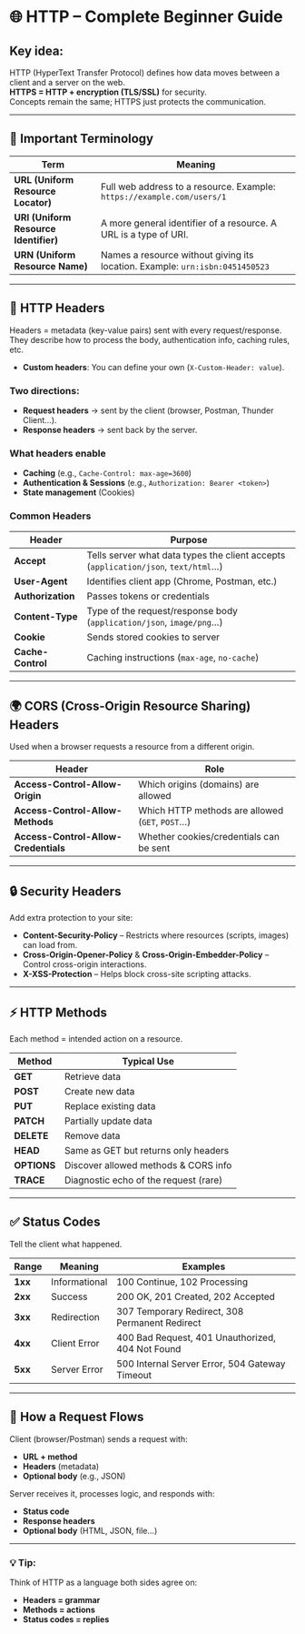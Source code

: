 # 🌐 HTTP – Complete Beginner Guide

## Key idea:

HTTP (HyperText Transfer Protocol) defines how data moves between a client and a server on the web.  
**HTTPS = HTTP + encryption (TLS/SSL)** for security.  
Concepts remain the same; HTTPS just protects the communication.

---

## 🔑 Important Terminology

| Term                                  | Meaning                                                                      |
| ------------------------------------- | ---------------------------------------------------------------------------- |
| **URL (Uniform Resource Locator)**    | Full web address to a resource. Example: `https://example.com/users/1`       |
| **URI (Uniform Resource Identifier)** | A more general identifier of a resource. A URL is a type of URI.             |
| **URN (Uniform Resource Name)**       | Names a resource without giving its location. Example: `urn:isbn:0451450523` |

---

## 🧩 HTTP Headers

Headers = metadata (key-value pairs) sent with every request/response.  
They describe how to process the body, authentication info, caching rules, etc.

- **Custom headers**: You can define your own (`X-Custom-Header: value`).

### Two directions:

- **Request headers** → sent by the client (browser, Postman, Thunder Client…).
- **Response headers** → sent back by the server.

### What headers enable

- **Caching** (e.g., `Cache-Control: max-age=3600`)
- **Authentication & Sessions** (e.g., `Authorization: Bearer <token>`)
- **State management** (Cookies)

### Common Headers

| Header            | Purpose                                                                            |
| ----------------- | ---------------------------------------------------------------------------------- |
| **Accept**        | Tells server what data types the client accepts (`application/json`, `text/html`…) |
| **User-Agent**    | Identifies client app (Chrome, Postman, etc.)                                      |
| **Authorization** | Passes tokens or credentials                                                       |
| **Content-Type**  | Type of the request/response body (`application/json`, `image/png`…)               |
| **Cookie**        | Sends stored cookies to server                                                     |
| **Cache-Control** | Caching instructions (`max-age`, `no-cache`)                                       |

---

## 🌍 CORS (Cross-Origin Resource Sharing) Headers

Used when a browser requests a resource from a different origin.

| Header                               | Role                                            |
| ------------------------------------ | ----------------------------------------------- |
| **Access-Control-Allow-Origin**      | Which origins (domains) are allowed             |
| **Access-Control-Allow-Methods**     | Which HTTP methods are allowed (`GET`, `POST`…) |
| **Access-Control-Allow-Credentials** | Whether cookies/credentials can be sent         |

---

## 🔒 Security Headers

Add extra protection to your site:

- **Content-Security-Policy** – Restricts where resources (scripts, images) can load from.
- **Cross-Origin-Opener-Policy** & **Cross-Origin-Embedder-Policy** – Control cross-origin interactions.
- **X-XSS-Protection** – Helps block cross-site scripting attacks.

---

## ⚡ HTTP Methods

Each method = intended action on a resource.

| Method      | Typical Use                           |
| ----------- | ------------------------------------- |
| **GET**     | Retrieve data                         |
| **POST**    | Create new data                       |
| **PUT**     | Replace existing data                 |
| **PATCH**   | Partially update data                 |
| **DELETE**  | Remove data                           |
| **HEAD**    | Same as GET but returns only headers  |
| **OPTIONS** | Discover allowed methods & CORS info  |
| **TRACE**   | Diagnostic echo of the request (rare) |

---

## ✅ Status Codes

Tell the client what happened.

| Range   | Meaning       | Examples                                         |
| ------- | ------------- | ------------------------------------------------ |
| **1xx** | Informational | 100 Continue, 102 Processing                     |
| **2xx** | Success       | 200 OK, 201 Created, 202 Accepted                |
| **3xx** | Redirection   | 307 Temporary Redirect, 308 Permanent Redirect   |
| **4xx** | Client Error  | 400 Bad Request, 401 Unauthorized, 404 Not Found |
| **5xx** | Server Error  | 500 Internal Server Error, 504 Gateway Timeout   |

---

## 🏁 How a Request Flows

Client (browser/Postman) sends a request with:

- **URL + method**
- **Headers** (metadata)
- **Optional body** (e.g., JSON)

Server receives it, processes logic, and responds with:

- **Status code**
- **Response headers**
- **Optional body** (HTML, JSON, file…)

---

### 💡 Tip:

Think of HTTP as a language both sides agree on:

- **Headers = grammar**
- **Methods = actions**
- **Status codes = replies**
